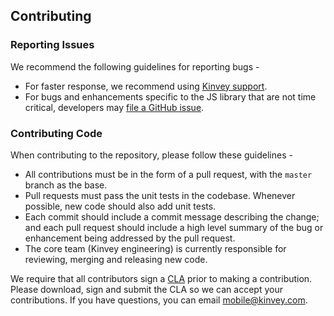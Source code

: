 ## Contributing

### Reporting Issues

We recommend the following guidelines for reporting bugs -

- For faster response, we recommend using [Kinvey support](https://support.kinvey.com/support/home).
- For bugs and enhancements specific to the JS library that are not time critical, developers may [file a GitHub issue](https://github.com/Kinvey/kinvey-nodejs/issues).

### Contributing Code

When contributing to the repository, please follow these guidelines -

- All contributions must be in the form of a pull request, with the `master` branch as the base.
- Pull requests must pass the unit tests in the codebase. Whenever possible, new code should also add unit tests.
- Each commit should include a commit message describing the change; and each pull request should include a high level summary of the bug or enhancement being addressed by the pull request.
- The core team (Kinvey engineering) is currently responsible for reviewing, merging and releasing new code.

We require that all contributors sign a [CLA](https://docs.google.com/document/d/1_PqkVpqgCL7psLuGCzZ6_OHbOS567E1JZ1hNMpfvZ-M/edit?usp=sharing) prior to making a contribution. Please download, sign and submit the CLA so we can accept your contributions. If you have questions, you can email mobile@kinvey.com.
